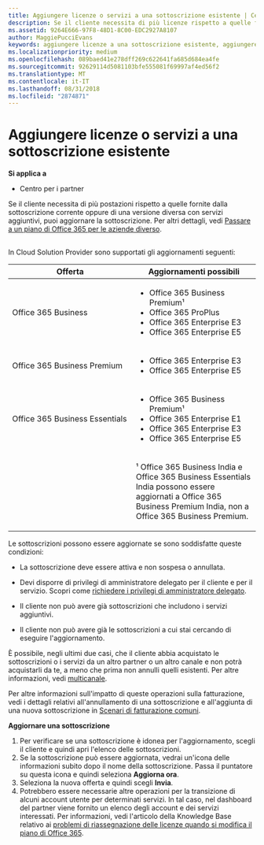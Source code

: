 ```yaml
---
title: Aggiungere licenze o servizi a una sottoscrizione esistente | Centro
description: Se il cliente necessita di più licenze rispetto a quelle fornite dalla sottoscrizione corrente oppure di una versione diversa con servizi aggiuntivi, puoi aggiornare la sottoscrizione.
ms.assetid: 9264E666-97F8-48D1-8C00-EDC2927A8107
author: MaggiePucciEvans
keywords: aggiungere licenze a una sottoscrizione esistente, aggiungere postazioni a una sottoscrizione esistente, modificare una sottoscrizione, cambiare una sottoscrizione, acquistare ulteriori licenze per un cliente
ms.localizationpriority: medium
ms.openlocfilehash: 089baed41e278dff269c622641fa685d684ea4fe
ms.sourcegitcommit: 92629114d5081103bfe555081f69997af4ed56f2
ms.translationtype: MT
ms.contentlocale: it-IT
ms.lasthandoff: 08/31/2018
ms.locfileid: "2874871"
---
```

# <a name="add-licenses-or-services-to-an-existing-subscription"></a>Aggiungere licenze o servizi a una sottoscrizione esistente

**Si applica a**

-  Centro per i partner

Se il cliente necessita di più postazioni rispetto a quelle fornite dalla sottoscrizione corrente oppure di una versione diversa con servizi aggiuntivi, puoi aggiornare la sottoscrizione. Per altri dettagli, vedi [Passare a un piano di Office 365 per le aziende diverso](http://go.microsoft.com/fwlink/p/?LinkId=723577).

## <a href="" id="upgradesubscription"></a>


In Cloud Solution Provider sono supportati gli aggiornamenti seguenti:

<table>
<colgroup>
<col width="50%" />
<col width="50%" />
</colgroup>
<thead>
<tr class="header">
<th>Offerta</th>
<th>Aggiornamenti possibili</th>
</tr>
</thead>
<tbody>
<tr class="odd">
<td>Office 365 Business</td>
<td><ul>
<li>Office 365 Business Premium¹</li>
<li>Office 365 ProPlus</li>
<li>Office 365 Enterprise E3</li>
<li>Office 365 Enterprise E5</li>
</ul></td>
</tr>
<tr class="even">
<td>Office 365 Business Premium</td>
<td><ul>
<li>Office 365 Enterprise E3</li>
<li>Office 365 Enterprise E5</li>
</ul></td>
</tr>
<tr class="odd">
<td>Office 365 Business Essentials</td>
<td><ul>
<li>Office 365 Business Premium¹</li>
<li>Office 365 Enterprise E1</li>
<li>Office 365 Enterprise E3</li>
<li>Office 365 Enterprise E5</li>
</ul></td>
</tr>
<tr class="even">
<td></td>
<td><p>¹ Office 365 Business India e Office 365 Business Essentials India possono essere aggiornati a Office 365 Business Premium India, non a Office 365 Business Premium.</p></td>
</tr>
</tbody>
</table>

 

Le sottoscrizioni possono essere aggiornate se sono soddisfatte queste condizioni:

-   La sottoscrizione deve essere attiva e non sospesa o annullata.

-   Devi disporre di privilegi di amministratore delegato per il cliente e per il servizio. Scopri come [richiedere i privilegi di amministratore delegato](request-a-relationship-with-a-customer.md).

-   Il cliente non può avere già sottoscrizioni che includono i servizi aggiuntivi.

-   Il cliente non può avere già le sottoscrizioni a cui stai cercando di eseguire l'aggiornamento.

È possibile, negli ultimi due casi, che il cliente abbia acquistato le sottoscrizioni o i servizi da un altro partner o un altro canale e non potrà acquistarli da te, a meno che prima non annulli quelli esistenti. Per altre informazioni, vedi [multicanale](multichannel.md).

Per altre informazioni sull'impatto di queste operazioni sulla fatturazione, vedi i dettagli relativi all'annullamento di una sottoscrizione e all'aggiunta di una nuova sottoscrizione in [Scenari di fatturazione comuni](common-billing-scenarios.md).

**Aggiornare una sottoscrizione**

1.  Per verificare se una sottoscrizione è idonea per l'aggiornamento, scegli il cliente e quindi apri l'elenco delle sottoscrizioni.
2.  Se la sottoscrizione può essere aggiornata, vedrai un'icona delle informazioni subito dopo il nome della sottoscrizione. Passa il puntatore su questa icona e quindi seleziona **Aggiorna ora**.
3.  Seleziona la nuova offerta e quindi scegli **Invia**.
4.  Potrebbero essere necessarie altre operazioni per la transizione di alcuni account utente per determinati servizi. In tal caso, nel dashboard del partner viene fornito un elenco degli account e dei servizi interessati. Per informazioni, vedi l'articolo della Knowledge Base relativo ai [problemi di riassegnazione delle licenze quando si modifica il piano di Office 365](http://go.microsoft.com/fwlink/p/?LinkId=723576).

 

 



